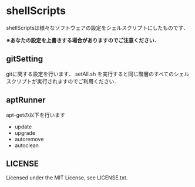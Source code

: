 # shellScripts
shellScriptsは様々なソフトウェアの設定をシェルスクリプトにしたものです．

**※あなたの設定を上書きする場合がありますのでご注意ください．**

## gitSetting
gitに関する設定を行います．
setAll.sh を実行すると同じ階層のすべてのシェルスクリプトが実行されますのでご利用ください．

## aptRunner
apt-getの以下を行います

- update
- upgrade
- autoremove
- autoclean

## LICENSE
Licensed under the MIT License, see LICENSE.txt.

